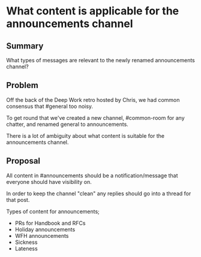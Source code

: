 # What content is applicable for the announcements channel

## Summary

What types of messages are relevant to the newly renamed announcements channel?

## Problem

Off the back of the Deep Work retro hosted by Chris, we had common consensus that #general too noisy.

To get round that we've created a new channel, #common-room for any chatter, and renamed general to announcements.

There is a lot of ambiguity about what content is suitable for the announcements channel.

## Proposal

All content in #announcements should be a notification/message that everyone should have visibility on.

In order to keep the channel "clean" any replies should go into a thread for that post.

Types of content for announcements;

- PRs for Handbook and RFCs
- Holiday announcements
- WFH announcements
- Sickness
- Lateness
